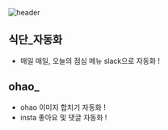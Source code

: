 ![header](https://capsule-render.vercel.app/api?type=waving&&color=auto&height=200&section=header&text=TOY_PROJECT&fontSize=65)

## 식단_자동화
- 매일 매일, 오늘의 점심 메뉴 slack으로 자동화 !

## ohao_
- ohao 이미지 합치기 자동화 !
- insta 좋아요 및 댓글 자동화 !